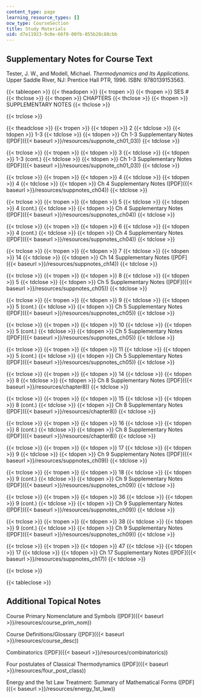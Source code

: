 ```yaml
---
content_type: page
learning_resource_types: []
ocw_type: CourseSection
title: Study Materials
uid: d7e11923-9c0e-66f8-00fb-855b28c88cbb
---
```


Supplementary Notes for Course Text
-----------------------------------

Tester, J. W., and Modell, Michael. _Thermodynamics and Its Applications_. Upper Saddle River, NJ: Prentice Hall PTR, 1996. ISBN: 9780139153563.

{{< tableopen >}}
{{< theadopen >}}
{{< tropen >}}
{{< thopen >}}
SES #
{{< thclose >}}
{{< thopen >}}
CHAPTERS
{{< thclose >}}
{{< thopen >}}
SUPPLEMENTARY NOTES
{{< thclose >}}

{{< trclose >}}

{{< theadclose >}}
{{< tropen >}}
{{< tdopen >}}
2
{{< tdclose >}}
{{< tdopen >}}
1-3
{{< tdclose >}}
{{< tdopen >}}
Ch 1-3 Supplementary Notes ([PDF]({{< baseurl >}}/resources/suppnote_ch01_03))
{{< tdclose >}}

{{< trclose >}}
{{< tropen >}}
{{< tdopen >}}
3
{{< tdclose >}}
{{< tdopen >}}
1-3 (cont.)
{{< tdclose >}}
{{< tdopen >}}
Ch 1-3 Supplementary Notes ([PDF]({{< baseurl >}}/resources/suppnote_ch01_03))
{{< tdclose >}}

{{< trclose >}}
{{< tropen >}}
{{< tdopen >}}
4
{{< tdclose >}}
{{< tdopen >}}
4
{{< tdclose >}}
{{< tdopen >}}
Ch 4 Supplementary Notes ([PDF]({{< baseurl >}}/resources/suppnotes_ch04))
{{< tdclose >}}

{{< trclose >}}
{{< tropen >}}
{{< tdopen >}}
5
{{< tdclose >}}
{{< tdopen >}}
4 (cont.)
{{< tdclose >}}
{{< tdopen >}}
Ch 4 Supplementary Notes ([PDF]({{< baseurl >}}/resources/suppnotes_ch04))
{{< tdclose >}}

{{< trclose >}}
{{< tropen >}}
{{< tdopen >}}
6
{{< tdclose >}}
{{< tdopen >}}
4 (cont.)
{{< tdclose >}}
{{< tdopen >}}
Ch 4 Supplementary Notes ([PDF]({{< baseurl >}}/resources/suppnotes_ch04))
{{< tdclose >}}

{{< trclose >}}
{{< tropen >}}
{{< tdopen >}}
7
{{< tdclose >}}
{{< tdopen >}}
14
{{< tdclose >}}
{{< tdopen >}}
Ch 14 Supplementary Notes ([PDF]({{< baseurl >}}/resources/suppnotes_ch14))
{{< tdclose >}}

{{< trclose >}}
{{< tropen >}}
{{< tdopen >}}
8
{{< tdclose >}}
{{< tdopen >}}
5
{{< tdclose >}}
{{< tdopen >}}
Ch 5 Supplementary Notes ([PDF]({{< baseurl >}}/resources/suppnotes_ch05))
{{< tdclose >}}

{{< trclose >}}
{{< tropen >}}
{{< tdopen >}}
9
{{< tdclose >}}
{{< tdopen >}}
5 (cont.)
{{< tdclose >}}
{{< tdopen >}}
Ch 5 Supplementary Notes ([PDF]({{< baseurl >}}/resources/suppnotes_ch05))
{{< tdclose >}}

{{< trclose >}}
{{< tropen >}}
{{< tdopen >}}
10
{{< tdclose >}}
{{< tdopen >}}
5 (cont.)
{{< tdclose >}}
{{< tdopen >}}
Ch 5 Supplementary Notes ([PDF]({{< baseurl >}}/resources/suppnotes_ch05))
{{< tdclose >}}

{{< trclose >}}
{{< tropen >}}
{{< tdopen >}}
11
{{< tdclose >}}
{{< tdopen >}}
5 (cont.)
{{< tdclose >}}
{{< tdopen >}}
Ch 5 Supplementary Notes ([PDF]({{< baseurl >}}/resources/suppnotes_ch05))
{{< tdclose >}}

{{< trclose >}}
{{< tropen >}}
{{< tdopen >}}
14
{{< tdclose >}}
{{< tdopen >}}
8
{{< tdclose >}}
{{< tdopen >}}
Ch 8 Supplementary Notes ([PDF]({{< baseurl >}}/resources/chapter8))
{{< tdclose >}}

{{< trclose >}}
{{< tropen >}}
{{< tdopen >}}
15
{{< tdclose >}}
{{< tdopen >}}
8 (cont.)
{{< tdclose >}}
{{< tdopen >}}
Ch 8 Supplementary Notes ([PDF]({{< baseurl >}}/resources/chapter8))
{{< tdclose >}}

{{< trclose >}}
{{< tropen >}}
{{< tdopen >}}
16
{{< tdclose >}}
{{< tdopen >}}
8 (cont.)
{{< tdclose >}}
{{< tdopen >}}
Ch 8 Supplementary Notes ([PDF]({{< baseurl >}}/resources/chapter8))
{{< tdclose >}}

{{< trclose >}}
{{< tropen >}}
{{< tdopen >}}
17
{{< tdclose >}}
{{< tdopen >}}
9
{{< tdclose >}}
{{< tdopen >}}
Ch 9 Supplementary Notes ([PDF]({{< baseurl >}}/resources/suppnotes_ch09))
{{< tdclose >}}

{{< trclose >}}
{{< tropen >}}
{{< tdopen >}}
18
{{< tdclose >}}
{{< tdopen >}}
9 (cont.)
{{< tdclose >}}
{{< tdopen >}}
Ch 9 Supplementary Notes ([PDF]({{< baseurl >}}/resources/suppnotes_ch09))
{{< tdclose >}}

{{< trclose >}}
{{< tropen >}}
{{< tdopen >}}
36
{{< tdclose >}}
{{< tdopen >}}
9 (cont.)
{{< tdclose >}}
{{< tdopen >}}
Ch 9 Supplementary Notes ([PDF]({{< baseurl >}}/resources/suppnotes_ch09))
{{< tdclose >}}

{{< trclose >}}
{{< tropen >}}
{{< tdopen >}}
38
{{< tdclose >}}
{{< tdopen >}}
9 (cont.)
{{< tdclose >}}
{{< tdopen >}}
Ch 9 Supplementary Notes ([PDF]({{< baseurl >}}/resources/suppnotes_ch09))
{{< tdclose >}}

{{< trclose >}}
{{< tropen >}}
{{< tdopen >}}
47
{{< tdclose >}}
{{< tdopen >}}
17
{{< tdclose >}}
{{< tdopen >}}
Ch 17 Supplementary Notes ([PDF]({{< baseurl >}}/resources/suppnotes_ch17))
{{< tdclose >}}

{{< trclose >}}

{{< tableclose >}}

Additional Topical Notes
------------------------

Course Primary Nomenclature and Symbols ([PDF]({{< baseurl >}}/resources/course_prim_nom))

Course Definitions/Glossary ([PDF]({{< baseurl >}}/resources/course_desc))

Combinatorics ([PDF]({{< baseurl >}}/resources/combinatorics))

Four postulates of Classical Thermodynamics ([PDF]({{< baseurl >}}/resources/four_post_class))

Energy and the 1st Law Treatment: Summary of Mathematical Forms ([PDF]({{< baseurl >}}/resources/energy_1st_law))